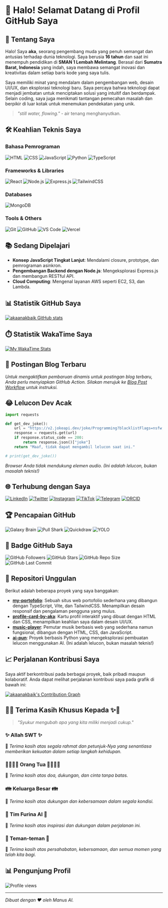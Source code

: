 # 👋 Halo! Selamat Datang di Profil GitHub Saya

## 🚀 Tentang Saya

Halo! Saya **aka**, seorang pengembang muda yang penuh semangat dan antusias terhadap dunia teknologi. Saya berusia **16 tahun** dan saat ini menempuh pendidikan di **SMAN 1 Lembah Melintang**. Berasal dari **Sumatra Barat, Indonesia** yang indah, saya membawa semangat inovasi dan kreativitas dalam setiap baris kode yang saya tulis.

Saya memiliki minat yang mendalam dalam pengembangan web, desain UI/UX, dan eksplorasi teknologi baru. Saya percaya bahwa teknologi dapat menjadi jembatan untuk menciptakan solusi yang intuitif dan berdampak. Selain coding, saya juga menikmati tantangan pemecahan masalah dan berpikir di luar kotak untuk menemukan pendekatan yang unik.

> _"still water, flowing."_ - air tenang menghanyutkan.

## 🛠️ Keahlian Teknis Saya

### Bahasa Pemrograman

![HTML](https://img.shields.io/badge/HTML5-E34F26?style=for-the-badge&logo=html5&logoColor=white)
![CSS](https://img.shields.io/badge/CSS3-1572B6?style=for-the-badge&logo=css3&logoColor=white)
![JavaScript](https://img.shields.io/badge/JavaScript-F7DF1E?style=for-the-badge&logo=javascript&logoColor=black)
![Python](https://img.shields.io/badge/Python-3776AB?style=for-the-badge&logo=python&logoColor=white)
![TypeScript](https://img.shields.io/badge/TypeScript-007ACC?style=for-the-badge&logo=typescript&logoColor=white)

### Frameworks & Libraries

![React](https://img.shields.io/badge/React-61DAFB?style=for-the-badge&logo=react&logoColor=black)
![Node.js](https://img.shields.io/badge/Node.js-339933?style=for-the-badge&logo=nodedotjs&logoColor=white)
![Express.js](https://img.shields.io/badge/Express.js-000000?style=for-the-badge&logo=express&logoColor=white)
![TailwindCSS](https://img.shields.io/badge/Tailwind_CSS-38B2AC?style=for-the-badge&logo=tailwind-css&logoColor=white)

### Databases

![MongoDB](https://img.shields.io/badge/MongoDB-47A248?style=for-the-badge&logo=mongodb&logoColor=white)

### Tools & Others

![Git](https://img.shields.io/badge/Git-F05032?style=for-the-badge&logo=git&logoColor=white)
![GitHub](https://img.shields.io/badge/GitHub-181717?style=for-the-badge&logo=github&logoColor=white)
![VS Code](https://img.shields.io/badge/VS_Code-007ACC?style=for-the-badge&logo=visual-studio-code&logoColor=white)
![Vercel](https://img.shields.io/badge/Vercel-000000?style=for-the-badge&logo=vercel&logoColor=white)

## 📚 Sedang Dipelajari

*   **Konsep JavaScript Tingkat Lanjut**: Mendalami closure, prototype, dan pemrograman asinkron.
*   **Pengembangan Backend dengan Node.js**: Mengeksplorasi Express.js dan membangun RESTful API.
*   **Cloud Computing**: Mengenal layanan AWS seperti EC2, S3, dan Lambda.

## 📊 Statistik GitHub Saya

[![akaanakbaik GitHub stats](https://github-readme-stats.vercel.app/api?username=akaanakbaik&show_icons=true&theme=radical)](https://github.com/anuraghazra/github-readme-stats)

## ⏱️ Statistik WakaTime Saya

[![My WakaTime Stats](https://wakatime.com/badge/user/c6479712-402a-431c-997e-12497143110b/akaanakbaik.svg)](https://wakatime.com/@akaanakbaik)

## 📝 Postingan Blog Terbaru

_Untuk mengaktifkan pembaruan dinamis untuk postingan blog terbaru, Anda perlu menyiapkan GitHub Action. Silakan merujuk ke [Blog Post Workflow](https://github.com/akaanakbaik/akaanakbaik/blob/main/.github/workflows/blog-post-workflow.yml) untuk instruksi._

## 😂 Lelucon Dev Acak

```python
import requests

def get_dev_joke():
    url = "https://v2.jokeapi.dev/joke/Programming?blacklistFlags=nsfw,religious,political,racist,sexist,explicit&type=single"
    response = requests.get(url)
    if response.status_code == 200:
        return response.json()["joke"]
    return "Maaf, tidak dapat mengambil lelucon saat ini."

# print(get_dev_joke())
```

_Browser Anda tidak mendukung elemen audio. (Ini adalah lelucon, bukan masalah teknis!)_

## 🌐 Terhubung dengan Saya

[![LinkedIn](https://img.shields.io/badge/LinkedIn-0077B5?style=for-the-badge&logo=linkedin&logoColor=white)](https://www.linkedin.com/in/akaanakbaik)
[![Twitter](https://img.shields.io/badge/Twitter-1DA1F2?style=for-the-badge&logo=twitter&logoColor=white)](https://twitter.com/akaanakbaik)
[![Instagram](https://img.shields.io/badge/Instagram-E4405F?style=for-the-badge&logo=instagram&logoColor=white)](https://instagram.com/kenal.aka)
[![TikTok](https://img.shields.io/badge/TikTok-69C9D0?style=for-the-badge&logo=tiktok&logoColor=white)](https://www.tiktok.com/@kenal_aka)
[![Telegram](https://img.shields.io/badge/Telegram-2CA5E0?style=for-the-badge&logo=telegram&logoColor=white)](https://t.me/akamodebaik)
[![ORCID](https://img.shields.io/badge/ORCID-A6CE39?style=for-the-badge&logo=orcid&logoColor=white)](https://orcid.org/0009-0003-8983-6073)

## 🏆 Pencapaian GitHub

![Galaxy Brain](https://github.com/akaanakbaik/akaanakbaik/blob/main/assets/galaxy-brain.png?raw=true)
![Pull Shark](https://github.com/akaanakbaik/akaanakbaik/blob/main/assets/pull-shark.png?raw=true)
![Quickdraw](https://github.com/akaanakbaik/akaanakbaik/blob/main/assets/quickdraw.png?raw=true)
![YOLO](https://github.com/akaanakbaik/akaanakbaik/blob/main/assets/yolo.png?raw=true)

## 🏅 Badge GitHub Saya

![GitHub Followers](https://img.shields.io/github/followers/akaanakbaik?style=social)
![GitHub Stars](https://img.shields.io/github/stars/akaanakbaik?style=social)
![GitHub Repo Size](https://img.shields.io/github/repo-size/akaanakbaik/akaanakbaik?style=flat-square)
![GitHub Last Commit](https://img.shields.io/github/last-commit/akaanakbaik/akaanakbaik?style=flat-square)

## 🌟 Repositori Unggulan

Berikut adalah beberapa proyek yang saya banggakan:

- **[my-portofolio](https://github.com/akaanakbaik/my-portofolio)**: Sebuah situs web portofolio sederhana yang dibangun dengan TypeScript, Vite, dan TailwindCSS. Menampilkan desain responsif dan pengalaman pengguna yang mulus.
- **[profile-card-by-aka](https://github.com/akaanakbaik/profile-card-by-aka)**: Kartu profil interaktif yang dibuat dengan HTML dan CSS, menampilkan keahlian saya dalam desain UI/UX.
- **[music-player](https://github.com/akaanakbaik/music-player)**: Pemutar musik berbasis web yang sederhana namun fungsional, dibangun dengan HTML, CSS, dan JavaScript.
- **[ai-pun](https://github.com/akaanakbaik/ai-pun)**: Proyek berbasis Python yang mengeksplorasi pembuatan lelucon menggunakan AI. (Ini adalah lelucon, bukan masalah teknis!)

## 📈 Perjalanan Kontribusi Saya

Saya aktif berkontribusi pada berbagai proyek, baik pribadi maupun kolaboratif. Anda dapat melihat perjalanan kontribusi saya pada grafik di bawah ini:

[![akaanakbaik's Contribution Graph](https://github-readme-streak-stats.herokuapp.com/?user=akaanakbaik&theme=radical)](https://git.io/streak-stats)

## 🙏✨ Terima Kasih Khusus Kepada ✨🙏

> _"Syukur mengubah apa yang kita miliki menjadi cukup."_

### ✨ Allah SWT ✨

💖 _Terima kasih atas segala rahmat dan petunjuk-Nya yang senantiasa memberikan kekuatan dalam setiap langkah kehidupan._

### 👨‍👩‍👧‍👦 Orang Tua 👨‍👩‍👧‍👦

💖 _Terima kasih atas doa, dukungan, dan cinta tanpa batas._

### 👪 Keluarga Besar 👪

💖 _Terima kasih atas dukungan dan kebersamaan dalam segala kondisi._

### 🤖 Tim Furina AI 🤖

💖 _Terima kasih atas inspirasi dan dukungan dalam perjalanan ini._

### 🤝 Teman-teman 🤝

💖 _Terima kasih atas persahabatan, kebersamaan, dan semua momen yang telah kita bagi._

## 📊 Pengunjung Profil

![Profile views](https://komarev.com/ghpvc/?username=akaanakbaik&color=brightgreen)

---

_Dibuat dengan ❤️ oleh Manus AI._



